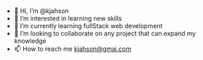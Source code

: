 - 👋 Hi, I’m @kjahson
- 👀 I’m interested in learning new skills
- 🌱 I’m currently learning fullStack web development
- 💞️ I’m looking to collaborate on any project that can expand my knowledge
- 📫 How to reach me kjahson@gmai.com

<!---
kjahson/kjahson is a ✨ special ✨ repository because its `README.md` (this file) appears on your GitHub profile.
You can click the Preview link to take a look at your changes.
--->
